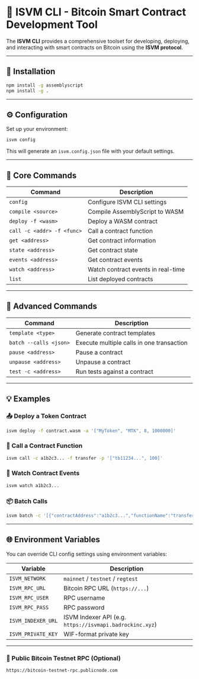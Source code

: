 
# 📘 ISVM CLI - Bitcoin Smart Contract Development Tool

The **ISVM CLI** provides a comprehensive toolset for developing, deploying, and interacting with smart contracts on Bitcoin using the **ISVM protocol**.

---

## 🚀 Installation

```bash
npm install -g assemblyscript
npm install -g .
```

---

## ⚙️ Configuration

Set up your environment:

```bash
isvm config
```

This will generate an `isvm.config.json` file with your default settings.

---

## 🔧 Core Commands

| Command                          | Description                                 |
|----------------------------------|---------------------------------------------|
| `config`                         | Configure ISVM CLI settings                 |
| `compile <source>`              | Compile AssemblyScript to WASM              |
| `deploy -f <wasm>`              | Deploy a WASM contract                      |
| `call -c <addr> -f <func>`      | Call a contract function                    |
| `get <address>`                 | Get contract information                    |
| `state <address>`               | Get contract state                          |
| `events <address>`              | Get contract events                         |
| `watch <address>`               | Watch contract events in real-time          |
| `list`                          | List deployed contracts                     |

---

## 🧠 Advanced Commands

| Command                                     | Description                                           |
|---------------------------------------------|-------------------------------------------------------|
| `template <type>`                          | Generate contract templates                          |
| `batch --calls <json>`                     | Execute multiple calls in one transaction            |
| `pause <address>`                          | Pause a contract                                     |
| `unpause <address>`                        | Unpause a contract                                   |
| `test -c <address>`                        | Run tests against a contract                         |

---

## 💡 Examples

### 📤 Deploy a Token Contract

```bash
isvm deploy -f contract.wasm -a '["MyToken", "MTK", 8, 1000000]'
```

### 🔁 Call a Contract Function

```bash
isvm call -c a1b2c3... -f transfer -p '["tb11234...", 100]'
```

### 👀 Watch Contract Events

```bash
isvm watch a1b2c3...
```

### 📦 Batch Calls

```bash
isvm batch -c '[{"contractAddress":"a1b2c3...","functionName":"transfer","params":["tb11234...",100]}]'
```

---

## 🌐 Environment Variables

You can override CLI config settings using environment variables:

| Variable               | Description                     |
|------------------------|---------------------------------|
| `ISVM_NETWORK`         | `mainnet` / `testnet` / `regtest` |
| `ISVM_RPC_URL`         | Bitcoin RPC URL (`https://...`) |
| `ISVM_RPC_USER`        | RPC username                    |
| `ISVM_RPC_PASS`        | RPC password                    |
| `ISVM_INDEXER_URL`     | ISVM Indexer API (e.g. `https://isvmapi.badrockinc.xyz`) |
| `ISVM_PRIVATE_KEY`     | WIF-format private key          |

---

### 🔗 Public Bitcoin Testnet RPC (Optional)

```bash
https://bitcoin-testnet-rpc.publicnode.com
```
